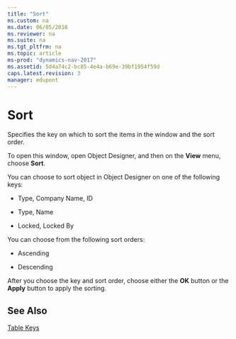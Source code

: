```yaml
---
title: "Sort"
ms.custom: na
ms.date: 06/05/2016
ms.reviewer: na
ms.suite: na
ms.tgt_pltfrm: na
ms.topic: article
ms-prod: "dynamics-nav-2017"
ms.assetid: 5d4a74c2-bc85-4e4a-b69e-39bf1954f59d
caps.latest.revision: 3
manager: edupont
---
```

# Sort
Specifies the key on which to sort the items in the window and the sort order.  

 To open this window, open Object Designer, and then on the **View** menu, choose **Sort**.  

 You can choose to sort object in Object Designer on one of the following keys:  

-   Type, Company Name, ID  

-   Type, Name  

-   Locked, Locked By  

 You can choose from the following sort orders:  

-   Ascending  

-   Descending  

 After you choose the key and sort order, choose either the **OK** button or the **Apply** button to apply the sorting.  

## See Also  
 [Table Keys](../Table-Keys.md)
